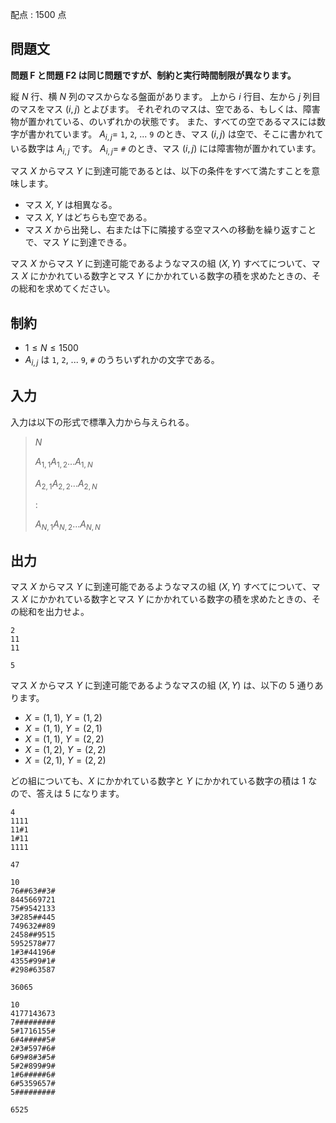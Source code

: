 配点 : $1500$ 点

## 問題文

**問題 F と問題 F2 は同じ問題ですが、制約と実行時間制限が異なります。**

縦 $N$ 行、横 $N$ 列のマスからなる盤面があります。
上から $i$ 行目、左から $j$ 列目のマスをマス $(i,j)$ とよびます。
それぞれのマスは、空である、もしくは、障害物が置かれている、のいずれかの状態です。
また、すべての空であるマスには数字が書かれています。
$A_{i,j}=$ `1`, `2`, ... `9` のとき、マス $(i,j)$ は空で、そこに書かれている数字は $A_{i,j}$ です。
$A_{i,j}=$ `#` のとき、マス $(i,j)$ には障害物が置かれています。

マス $X$ からマス $Y$ に到達可能であるとは、以下の条件をすべて満たすことを意味します。

- マス $X$, $Y$ は相異なる。
- マス $X$, $Y$ はどちらも空である。
- マス $X$ から出発し、右または下に隣接する空マスへの移動を繰り返すことで、マス $Y$ に到達できる。

マス $X$ からマス $Y$ に到達可能であるようなマスの組 $(X,Y)$ すべてについて、マス $X$ にかかれている数字とマス $Y$ にかかれている数字の積を求めたときの、その総和を求めてください。

## 制約

- $1 \leq N \leq 1500$
- $A_{i,j}$ は `1`, `2`, ... `9`, `#` のうちいずれかの文字である。

## 入力

入力は以下の形式で標準入力から与えられる。

> $N$
> 
> $A_{1,1}A_{1,2}...A_{1,N}$
> 
> $A_{2,1}A_{2,2}...A_{2,N}$
> 
> $:$
> 
> $A_{N,1}A_{N,2}...A_{N,N}$

## 出力

マス $X$ からマス $Y$ に到達可能であるようなマスの組 $(X,Y)$ すべてについて、マス $X$ にかかれている数字とマス $Y$ にかかれている数字の積を求めたときの、その総和を出力せよ。

```input1
2
11
11
```

```output1
5
```

マス $X$ からマス $Y$ に到達可能であるようなマスの組 $(X,Y)$ は、以下の $5$ 通りあります。

- $X=(1,1)$, $Y=(1,2)$
- $X=(1,1)$, $Y=(2,1)$
- $X=(1,1)$, $Y=(2,2)$
- $X=(1,2)$, $Y=(2,2)$
- $X=(2,1)$, $Y=(2,2)$

どの組についても、$X$ にかかれている数字と $Y$ にかかれている数字の積は $1$ なので、答えは $5$ になります。

```input2
4
1111
11#1
1#11
1111
```

```output2
47
```

```input3
10
76##63##3#
8445669721
75#9542133
3#285##445
749632##89
2458##9515
5952578#77
1#3#44196#
4355#99#1#
#298#63587
```

```output3
36065
```

```input4
10
4177143673
7#########
5#1716155#
6#4#####5#
2#3#597#6#
6#9#8#3#5#
5#2#899#9#
1#6#####6#
6#5359657#
5#########
```

```output4
6525
```